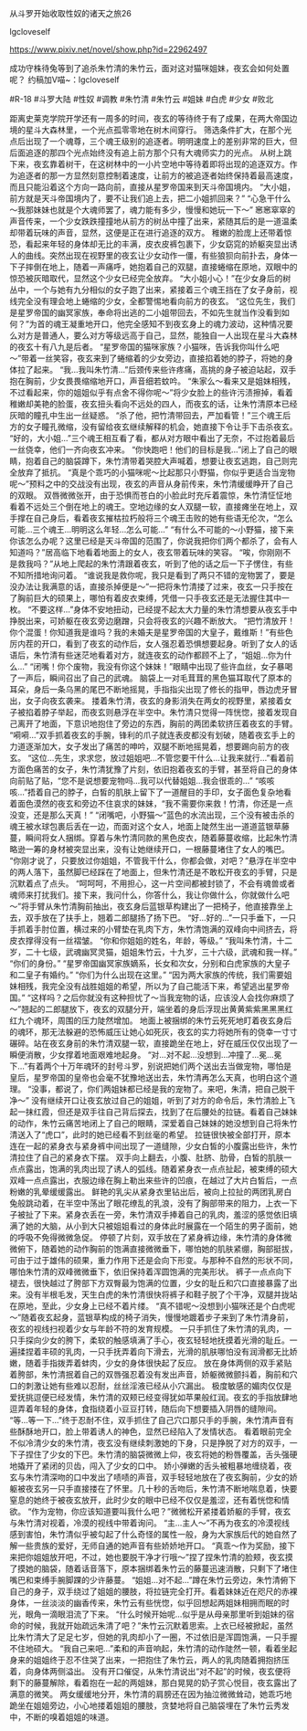 从斗罗开始收取性奴的诸天之旅26

lgcloveself

https://www.pixiv.net/novel/show.php?id=22962497

成功守株待兔等到了追杀朱竹清的朱竹云，面对这对猫咪姐妹，夜玄会如何处置呢？
约稿加V喵~：lgcloveself

#R-18
#斗罗大陆
#性奴
#调教
#朱竹清
#朱竹云
#姐妹
#白虎
#少女
#败北


距离史莱克学院开学还有一周多的时间，夜玄的等待终于有了成果，在两大帝国边境的星斗大森林里，一个光点孤零零地在树木间穿行。
筛选条件扩大，在那个光点后出现了一个魂尊，三个魂王级别的追逐者。明明速度上的差别非常的巨大，但后面追逐的那四个光点始终没有追上前方那个只有大魂师实力的光点。
从树上跳下来，夜玄靠着树干，在这树林中的一小片空地中等待着即将出现的追逐双方。作为追逐者的那一方显然刻意控制着速度，让前方的被追逐者始终保持着最高速度，而且只能沿着这个方向一路向前，直接从星罗帝国来到天斗帝国境内。
“大小姐，前方就是天斗帝国境内了，要不让我们追上去，把二小姐抓回来？”
“心急干什么～我那妹妹也就是个大魂师罢了，魂力能有多少，慢慢和她玩一下～”
窸窸窣窣的声音传来，一个少女跌跌撞撞地从前方的树丛中撞了出来，紧随其后的是一道温柔却带着玩味的声音，显然，这便是正在进行追逐的双方。
稚嫩的脸庞上还带着惊恐，看起来年轻的身体却无比的丰满，皮衣皮裤包裹下，少女窈窕的娇躯突显出诱人的曲线。突然出现在视野里的夜玄让少女动作一僵，有些狼狈向前扑去，身体一下子摔倒在地上，随着一声痛呼，她抱着自己的双腿，直接蜷缩在原地，双眼中的惊恐被灰暗取代，显然这个少女已经完全放弃。
“大小姐小心！”在少女身后的树丛中，一个与她有九分相似的女子跑了出来，紧接着三个魂王挡在了女子身前，视线完全没有理会地上蜷缩的少女，全都警惕地看向前方的夜玄。
“这位先生，我们是星罗帝国的幽冥家族，奉命将出逃的二小姐带回去，不如先生就当作没看到如何？”为首的魂王凝重地开口，他完全感知不到夜玄身上的魂力波动，这种情况要么对方是普通人，要么对方等级远高于自己，显然，能独自一人出现在星斗大森林的夜玄十有八九是后者。
“星罗帝国的猫咪家族？小猫咪，告诉我你叫什么吧～”带着一丝笑容，夜玄来到了蜷缩着的少女旁边，直接掐着她的脖子，将她的身体拉了起来。
“我…我叫朱竹清…”后颈传来些许疼痛，高挑的身子被迫站起，双手抱在胸前，少女畏畏缩缩地开口，声音细若蚊吟。
“朱家么～看来又是姐妹相残，不过看起来，你的姐姐似乎有点舍不得你呢～”将少女脸上的些许污渍擦掉，看着稚嫩却美艳的脸蛋，夜玄扭头看向不远处的四人，而夜玄的话，让朱竹清原本已经灰暗的瞳孔中生出一丝疑惑。
“杀了他，把竹清带回去，严加看管！”三个魂王后方的女子瞳孔微缩，没有留给夜玄继续解释的机会，她直接下令让手下击杀夜玄。
“好的，大小姐…”三个魂王相互看了看，都从对方眼中看出了无奈，不过抱着最后一丝侥幸，他们一齐向夜玄冲来。
“你快跑吧！他们的目标是我…”闭上了自己的眼睛，抱着自己的脑袋蹲下，朱竹清带着哭腔大声喊着，想要让夜玄逃跑，自己则完全放弃了抵抗。
“真是个乖巧的小猫咪呢～比起那只小野猫，你似乎更适合当宠物呢～”预料之中的交战没有出现，夜玄的声音从身前传来，朱竹清缓缓睁开了自己的双眼。
双唇微微张开，由于恐惧而苍白的小脸此时充斥着震惊，朱竹清怔怔地看着不远处三个倒在地上的魂王。空地边缘的女人双腿一软，直接瘫坐在地上，双手撑在自己身后，看着夜玄摧枯拉朽般将三个魂王击败的她有些语无伦次，“怎么可能…三个魂王…明明这么年轻…怎么可能…”
“有什么不可能的～小野猫，接下来你该怎么办呢？这里已经是天斗帝国的范围了，你说我把你们两个都杀了，会有人知道吗？”居高临下地看着地面上的女人，夜玄带着玩味的笑容。
“唉，你刚刚不是救我吗？”从地上爬起的朱竹清跟着夜玄，听到了他的话之后一下子愣住，有些不知所措地询问着。
“谁说我是救你呢，我只是看到了两只不错的宠物罢了，要是没办法让我满意的话，直接杀掉便是～”一把将朱竹清搂了过来，夜玄一只手按在了胸前巨大的硕果上，哪怕有着皮衣束缚，凭借一只手夜玄还是无法握住其中一枚。
“不要这样…”身体不安地扭动，已经提不起太大力量的朱竹清想要从夜玄手中挣脱出来，可娇躯在夜玄旁边磨蹭，只会将夜玄的兴趣不断放大。
“把竹清放开！你个混蛋！你知道我是谁吗？我的未婚夫是星罗帝国的大皇子，戴维斯！”有些色厉内茬的开口，看到了夜玄的动作后，女人强忍着恐惧想要起身。听到了女人的话语后，朱竹清有些迷茫地看着对方，就连夜玄的动作都顾不上了，“姐姐…你为什么…”
“闭嘴！你个废物，我没有你这个妹妹！”眼睛中出现了些许血丝，女子暴喝了一声后，瞬间召出了自己的武魂。
脑袋上一对毛茸茸的黑色猫耳取代了原本的耳朵，身后一条乌黑的尾巴不断地摇晃，手指指尖出现了修长的指甲，唇边虎牙冒出，女子向夜玄袭来。
搂着朱竹清，夜玄的身影消失在两女的视野里，紧接着女子被掐着脖子举起，而夜玄则悬浮在半空中。朱竹清只觉得一阵恍惚，接着发现自己离开了地面，下意识地抱住了旁边的东西，胸前的两团柔软挤压着夜玄的手臂。
“嗬嗬…”双手抓着夜玄的手腕，锋利的爪子就连表皮都没有划破，随着夜玄手上的力道逐渐加大，女子发出了痛苦的呻吟，双腿不断地摇晃着，想要踢向前方的夜玄。
“这位…先生，求求您，放过姐姐吧…不管您要干什么…让我来就行…”看着前方面色痛苦的女子，朱竹清犹豫了片刻，依旧抱着夜玄的手臂，甚至将自己的身体向前贴了贴，“您不是说想要宠物吗…我可以代替姐姐…我会很乖的…”
“咳咳咳…”捂着自己的脖子，白皙的肌肤上留下了一道醒目的手印，女子面色复杂地看着面色漠然的夜玄和旁边不住哀求的妹妹，“我不需要你来救！竹清，你还是一点没变，还是那么天真！”
“闭嘴吧，小野猫～”蓝色的水流出现，三个没有被击杀的魂王被水球包裹后丢在一边，而面对这个女人，地面上陡然生出一道道蓝银草藤蔓，瞬间将女人捆绑。穿着与朱竹清同款的黑色皮衣，随着藤蔓收缩，比起朱竹清略逊一筹的身材被突显出来，没有让她继续开口，一根藤蔓堵住了女人的嘴巴。
“你刚才说了，只要放过你姐姐，不管我干什么，你都会做，对吧？”悬浮在半空中的两人落下，虽然脚已经踩在了地面上，但朱竹清还是不敢松开夜玄的手臂，只是沉默着点了点头。
“呵呵呵，不用担心，这一片空间都被封锁了，不会有魂兽或者魂师来打扰我们。接下来，我问什么，你答什么，我让你做什么，你就做什么吧～”将手臂从朱竹清胸前抽出，夜玄身后蓝银草构建出了一把椅子，他直接靠坐上去，双手放在了扶手上，翘着二郎腿扬了扬下巴。
“好…好的…”一只手垂下，一只手抓着手肘位置，横过来的小臂垫在乳肉下方，朱竹清饱满的双峰向中间挤去，将皮衣撑得没有一丝褶皱。
“你和你姐姐的姓名，年龄，等级。”
“我叫朱竹清，十二岁，二十七级，武魂幽冥灵猫，姐姐朱竹云，十九岁，三十六级，武魂和我一样。”
“你们的身份。”
“星罗帝国幽冥家族嫡系，长女和次女，分别和白虎家族的大皇子和二皇子有婚约。”
“你们为什么出现在这里。”
“因为两大家族的传统，我们需要姐妹相残，我完全没有战胜姐姐的希望，所以为了自己能活下来，希望逃出星罗帝国。”
“这样吗？之后你就没有这种担忧了～当我宠物的话，应该没人会找你麻烦了～”翘起的二郎腿放下，夜玄的双腿分开，端坐着的身后浮现出黄黄紫紫黑黑黑红红九个魂环，周围的压力陡然增加。
地面上被捆绑的朱竹云死死地盯着夜玄身后的魂环，那无法躲避的恐怖威压让她心如死灰，夜玄的实力将她所有的侥幸一寸寸碾碎。站在夜玄身前的朱竹清双腿一软，直接跪坐在地上，好在威压仅仅出现了一瞬便消散，少女撑着地面艰难地起身。
“对…对不起…没想到…冲撞了…冕…冕下…”有着两个十万年魂环的封号斗罗，别说把她们两个送出去当做宠物，哪怕是皇后，星罗帝国的皇帝也会毫不犹豫地送出去，朱竹清再怎么天真，也明白这个道理。
“没事，都说了，你们两姐妹都已经是我的宠物了。来吧，朱清，把自己脱干净～”
没有继续开口让夜玄放过自己的姐姐，听到了对方的命令后，朱竹清脸上飞起一抹红霞，但还是双手往自己背后探去，找到了在后腰处的拉链。看着自己妹妹的动作，朱竹云痛苦地闭上了自己的眼睛，深爱着自己妹妹的她没想到自己将朱竹清送入了“虎口”，此时的她已经看不到丝毫的希望。
拉链很快被全部打开，原本连在一起的紧身衣与紧身裤中间出现了一道缝隙，少女白皙的小腹露出些许，朱竹清拉住了自己的紧身衣下摆。
双手向上翻去，小腹、肚脐、肋骨，白皙的肌肤一点点露出，饱满的乳肉出现了诱人的弧线。随着紧身衣一点点扯起，被束缚的硕大双峰一点点露出，衣服边缘在胸上勒出来些许的凹痕，在越过了大片白皙后，一点粉嫩的乳晕缓缓露出。
鲜艳的乳尖从紧身衣里钻出后，被向上拉扯的两团乳房白兔般跳动着，在半空中荡出了眼花缭乱的乳浪，没有了胸部带来的阻力，上衣一下子被扯了下来。紧身衣丢在一旁，朱竹清双手捧着自己的乳肉，羞涩的感觉依旧填满了她的大脑，从小到大只被姐姐看过的身体此时展露在一个陌生的男子面前，她的呼吸不免得微微急促。
停顿了片刻，双手放在了紧身裤边缘，朱竹清的身体微微俯下，随着她的动作胸前的饱满直接微微垂下，哪怕她的肌肤紧绷，胸部挺拔，可由于过于雄伟的硕果，重力作用下还是会向下形变。与那种不自然的形状不同，哪怕朱竹清的双峰微微垂下，依旧保持着浑圆饱满的完美形状。
裤子一点点向下褪去，很快越过了胯部下方双臀最为饱满的位置，少女的耻丘和穴口直接暴露了出来。没有半根毛发，天生白虎的朱竹清很快将裤子和鞋子脱了个干净，双腿并拢站在原地，至此，少女身上已经不着片缕。
“真不错呢～没想到小猫咪还是个白虎呢～”随着夜玄起身，蓝银草构成的椅子消失，慢慢地踱着步子来到了朱竹清身前，夜玄的视线扫视着少女与年龄不符的发育规模。
一只手抓住了朱竹清的乳肉，一只手探向少女的胯下，柔软的触感填满了手心，夜玄轻轻地抚摸着光滑的耻丘。一遍揉捏着丰硕的乳肉，一只手抚弄着向下滑去，光滑的肌肤哪怕没有润滑都无比娇嫩，随着手指拨弄着蚌肉，少女的身体很快起了反应。
放在身体两侧的双手紧贴着胯部，朱竹清抿着自己的双唇强忍着没有发出声音，娇躯微微颤抖着，胸前和穴口的刺激让她有些难以忍耐，丝丝淫液已经从小穴漏出。
极度敏感的媚肉仅仅是爱抚挑逗便已经发情，朱竹清的双颊已经变得犹如苹果般红润。夜玄的手指放肆地逗弄着年轻的身体，食指绕着小豆豆打转，随后向下想要插入阴唇的缝隙间。
“等…等一下…”终于忍耐不住，双手抓住了自己穴口那只手的手腕，朱竹清声音有些酥酥地开口，脸上带着诱人的神色，显然已经陷入了发情状态。
看着眼前完全不似冷清少女的朱竹清，夜玄没有继续刺激她的下身，只是挣脱了对方的双手，一下子捏住了少女的下巴。朱竹清的脑袋微微上仰，夜玄将她的粉唇覆盖，舌头强硬地撬开了紧闭的贝齿，闯入了少女的口中。
娇小弹嫩的舌头被粗暴地缠绕着，夜玄与朱竹清深吻的口中发出了啧啧的声音，双手轻轻地放在了夜玄胸前，少女的娇躯被夜玄另一只手直接搂在了怀里。几十秒的舌吻后，朱竹清不断地喘息着，快要窒息的她终于被夜玄放开，此时少女的眼中已经不仅仅是羞涩，还有着恍惚和情欲。
“作为宠物，你应该知道要叫我什么吧？”微微松开紧搂着娇躯的手臂，夜玄与朱竹清对视着，冷漠的视线中带着询问。
“主…主人～”不再为夜玄的冷漠视线感到害怕，朱竹清似乎被勾起了什么奇怪的属性一般，身为大家族后代的她自然了解一些贵族的爱好，无师自通的她声音有些娇娇地开口。
“真乖～作为奖励，接下来把你姐姐放开吧，不过，她也要脱干净才行哦～”捏了捏朱竹清的脸颊，夜玄摸了摸她的脑袋，随着话音落下，原本捆绑着朱竹云的藤蔓迅速消散，只剩下了堵住嘴巴和束缚手腕脚踝的少许藤蔓。
“姐姐…对不起…”蹲在朱竹云旁边，朱竹清俯下自己的身子，双手绕过了姐姐的腰肢，将拉链完全打开。看着妹妹近在咫尺的赤裸身体，一丝淡淡的幽香传来，朱竹云有些恍惚，似乎回想起两姐妹相拥而眠的时光，眼角一滴眼泪流了下来。
“什么时候开始呢…似乎是从母亲那里听到姐妹的宿命的时候，我就开始疏远朱清了吧？”朱竹云沉默着思索。上衣已经被掀起，虽然比朱竹清大了足足七岁，但她的乳肉却小了一圈，不过依旧是浑圆饱满，一只手握不住地硕大。
“我自己来吧…”柔和的声音响起，朱竹清的动作陡然一顿，看着坐起身来的姐姐终于忍不住哭了出来，一把抱住了朱竹云，两人的乳肉随着拥抱挤压着，向身体两侧溢出。
没有开口催促，从朱竹清说出“对不起”的时候，夜玄便将剩下的藤蔓解除，看着抱在一起的两姐妹，那白晃晃的奶子赏心悦目，夜玄露出了满意的微笑。
两女缓缓地分开，朱竹清的肩膀还在因为抽泣微微耸动，她乖巧地跪坐在姐姐旁边，小心地搂着姐姐的腰肢，贪婪地将自己脑袋埋在了朱竹云秀发中，不断的嗅着姐姐的味道。
